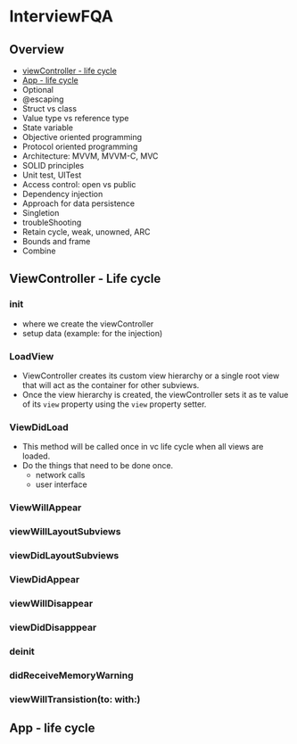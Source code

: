 # InterviewFQA

## Overview
- [viewController - life cycle](#viewControllerLifeCycle)
- [App - life cycle](App_-_life_cycle)
- Optional
- @escaping
- Struct vs class
- Value type vs reference type
- State variable
- Objective oriented programming
- Protocol oriented programming
- Architecture: MVVM, MVVM-C, MVC
- SOLID principles
- Unit test, UITest
- Access control: open vs public
- Dependency injection
- Approach for data persistence
- Singletion
- troubleShooting
- Retain cycle, weak, unowned, ARC
- Bounds and frame
- Combine


<h2 name="viewControllerLifeCycle">ViewController - Life cycle</h2>

### init
- where we create the viewController
- setup data (example: for the injection)
### LoadView
- ViewController creates its custom view hierarchy or a single root view that will act as the container for other subviews.
- Once the view hierarchy is created, the viewController sets it as te value of its `view` property using the `view` property setter.
### ViewDidLoad
- This method will be called once in vc life cycle when all views are loaded.
- Do the things that need to be done once.
  - network calls
  - user interface
### ViewWillAppear
### viewWillLayoutSubviews
### viewDidLayoutSubviews
### ViewDidAppear
### viewWillDisappear
### viewDidDisapppear
### deinit

### didReceiveMemoryWarning
### viewWillTransistion(to: with:)

<h2 name="appLifeCycle">App - life cycle</h2>


















